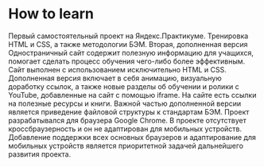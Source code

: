 # How to learn
Первый самостоятельный проект на Яндекс.Практикуме. Тренировка HTML и CSS, а также методологии БЭМ. 
Вторая, дополненная версия
Одностраничный сайт содержит полезную информацию для учащихся, помогает сделать процесс обучения чего-либо более эффективным.
Сайт выполнен с использованием исключительно HTML и CSS. Дополненная версия включает в себя анимацию, визуальную доработку ссылок, а также новые разделы об обучении и ролики с YouTube, добавленные на сайт с помощью iframe. На сайте есть ссылки на полезные ресурсы и книги. 
Важной частью дополненной версии является приведение файловой структуры к стандартам БЭМ.
Проект разрабатывался для браузера Google Chrome. В проекте отсутствует кроссбраузерность и он не адаптирован для мобильных устройств. 
Добавление поддержки всех основных браузеров и адаптирование для мобильных устройств является приоритетной задачей дальнейшего развития проекта. 
